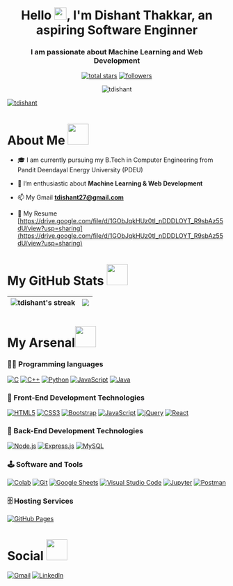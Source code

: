 <h1 align="center">Hello <img src="https://media.giphy.com/media/hvRJCLFzcasrR4ia7z/giphy.gif" width="28">, I'm Dishant Thakkar, an aspiring Software Enginner</h1>

<h3 align="center">I am passionate about Machine Learning and Web Development</h3>

<p align="center">
  <a href="https://github.com/tdishant?tab=repositories&sort=stargazers">
    <img alt="total stars" title="Total stars on GitHub" src="https://custom-icon-badges.herokuapp.com/badge/dynamic/json?logo=star&color=55960c&labelColor=488207&label=Stars&style=for-the-badge&query=%24.stars&url=https://api.github-star-counter.workers.dev/user/tdishant"/></a>
  <a href="https://github.com/tdishant?tab=followers">
    <img alt="followers" title="Follow me on Github" src="https://custom-icon-badges.herokuapp.com/github/followers/tdishant?color=236ad3&labelColor=1155ba&style=for-the-badge&logo=person-add&label=Follow&logoColor=white"/></a>
</p>
<p align="center"> <img src="https://komarev.com/ghpvc/?username=tdishant&label=Profile%20views&color=0e75b6&style=for-the-badge" alt="tdishant" /> </p>
<p align="left"> <a href="https://github.com/ryo-ma/github-profile-trophy"><img src="https://github-profile-trophy.vercel.app/?username=tdishant" alt="tdishant"/></a> </p>

<h1>About Me <img src="https://media.giphy.com/media/r3J4ibKEk5MafUxFue/giphy.gif" width="48" /></h1>

- 🎓 I am currently pursuing my B.Tech in Computer Engineering from Pandit Deendayal Energy University (PDEU)

- 🌱 I’m enthusiastic about **Machine Learning & Web Development**

- 📫 My Gmail **tdishant27@gmail.com**

- 📄 My Resume [https://drive.google.com/file/d/1GObJqkHUz0tI_nDDDLOYT_R9sbAz55dU/view?usp=sharing](https://drive.google.com/file/d/1GObJqkHUz0tI_nDDDLOYT_R9sbAz55dU/view?usp=sharing)

<h1>My GitHub Stats <img src="https://media.giphy.com/media/cmOBZdewjfLzV9NQiH/giphy.gif" width="48" /></h1>

|<img align=center alt="tdishant's streak" src="https://github-readme-stats.vercel.app/api?username=tdishant&show_icons=true&count_private=true&include_all_commits=true"/>|<img src="https://github-readme-streak-stats.herokuapp.com/?&user=tdishant&theme=dark"/>|
|---|---|

<h1>My Arsenal<img src="https://media.giphy.com/media/2yzGTewUsGil0LFCTv/giphy.gif" width="48" /></h1>

### 👨‍💻 Programming languages

<p> 
  <a href="https://github.com/tdishant"><img alt="C" src="https://img.shields.io/badge/C-00599C?style=for-the-badge&logo=c&logoColor=white"></a>
  <a href="https://github.com/tdishant"><img alt="C++" src="https://img.shields.io/badge/C%2B%2B-00599C?style=for-the-badge&logo=c%2B%2B&logoColor=white"></a>  
  <a href="https://github.comtdishant"><img alt="Python" src="https://img.shields.io/badge/Python-14354C?style=for-the-badge&logo=python&logoColor=white"></a>
  <a href="https://github.com/tdishant"><img alt="JavaScript" src="https://img.shields.io/badge/JavaScript-00599C?style=for-the-badge&logo=javascript&logoColor=white"></a>
   <a href="https://github.com/tdishant"><img alt="Java" src="https://img.shields.io/badge/Java-00599C?style=for-the-badge&logo=java&logoColor=white"></a>
</p>

### 🧰 Front-End Development Technologies
<p>  
  <a href="https://github.com/tdishant"><img alt="HTML5" src="https://img.shields.io/badge/HTML5-E34F26?style=for-the-badge&logo=html5&logoColor=white"></a>
  <a href="https://github.com/tdishant"><img alt="CSS3" src="https://img.shields.io/badge/CSS3-1572B6?style=for-the-badge&logo=css3&logoColor=white"></a>
  <a href="https://github.com/tdishant"><img alt="Bootstrap" src="https://img.shields.io/badge/Bootstrap-563D7C?style=for-the-badge&logo=bootstrap&logoColor=white"></a>
  <a href="https://github.com/tdishant"><img alt="JavaScript" src="https://img.shields.io/badge/JavaScript-F7DF1E?style=for-the-badge&logo=javascript&logoColor=black"></a>
  <a href="https://github.com/tdishant"><img alt="jQuery" src="https://img.shields.io/badge/jQuery-0769AD?style=for-the-badge&logo=jquery&logoColor=white"></a>
  <a href="https://github.com/tdishant"><img alt="React" src="https://img.shields.io/badge/React-20232A?style=for-the-badge&logo=react&logoColor=61DAFB"></a>
</p>

### 🧰 Back-End Development Technologies

<p>  
  <a href="https://github.com/tdishant"><img alt="Node.js" src ="https://img.shields.io/badge/Node.js-43853D?style=for-the-badge&logo=node.js&logoColor=white"></a>
  <a href="https://github.com/tdishant"><img alt="Express.js" src="https://img.shields.io/badge/Express.js-404D59?style=for-the-badge"></a>
  <a href="https://github.com/tdishant"><img alt="MySQL" src ="https://img.shields.io/badge/MySQL-00000F?style=for-the-badge&logo=mysql&logoColor=white"></a>
</p>

### 🕹️ Software and Tools

<p>
    <a href="#"><img alt="Colab" src="https://img.shields.io/badge/GoogleColab-43853D?style=for-the-badge&logo=google%20Colab&logoColor=white"></a>
    <a href="#"><img alt="Git" src="https://img.shields.io/badge/github-404D59?style=for-the-badge&logo=github&logoColor=white"></a>
    <a href="#"><img alt="Google Sheets" src="https://img.shields.io/badge/google%20sheets-20232A?style=for-the-badge&logo=google%20sheets&logoColor=white"></a>
    <a href="#"><img alt="Visual Studio Code" src="https://img.shields.io/badge/visual%20studio%20code-E34F26?style=for-the-badge&logo=visual%20studio%20code&logoColor=white"></a>
    <a href="#"><img alt="Jupyter" src="https://img.shields.io/badge/jupyter-00599C?style=for-the-badge&logo=jupyter&logoColor=white"></a>
  <a href="#"><img alt="Postman" src="https://img.shields.io/badge/postman-E34F26?style=for-the-badge&logo=postman&logoColor=white"></a>
</p>

### 🗄️ Hosting Services

<p>
    <a href="https://github.com/tdishant"><img alt="GitHub Pages" src="https://img.shields.io/badge/GitHub%20Pages-327FC7.svg?logo=github&logoColor=white&style=for-the-badge"></a>
</p>

<h1>Social <img src="https://media.giphy.com/media/YCVBc32RFdqKpkiIMF/giphy.gif" width="48" /></h1>

   <a href="mailto:tdishant27@gmail.com"><img alt="Gmail" src="https://img.shields.io/badge/Gmail-D14836?style=for-the-badge&logo=gmail&logoColor=white"></a>
   <a href="https://www.linkedin.com/in/dishant-thakkar-3704831b9/"><img alt="LinkedIn" src="https://img.shields.io/badge/linkedin-%230077B5.svg?style=for-the-badge&logo=linkedin&logoColor=white"></a>
